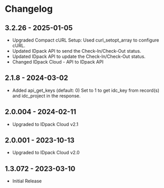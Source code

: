 # Changelog

## 3.2.26 - 2025-01-05
* Upgraded Compact cURL Setup: Used curl_setopt_array to configure cURL.
* Updated IDpack API to send the Check-In/Check-Out status.
* Updated IDpack API to update the Check-In/Check-Out status.
* Changed IDpack Cloud - API to IDpack API
  
## 2.1.8 - 2024-03-02
* Added api_get_keys (default: 0) Set to 1 to get idc_key from record(s) and idc_project in the response.
  
## 2.0.004 - 2024-02-11
* Upgraded to IDpack Cloud v2.1
  
## 2.0.001 - 2023-10-13
* Upgraded to IDpack Cloud v2.0

## 1.3.072 - 2023-03-10
* Initial Release
